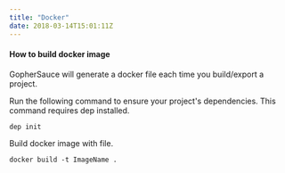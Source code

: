 ```yaml
---
title: "Docker"
date: 2018-03-14T15:01:11Z
---
```


#### How to build docker image
GopherSauce will generate a docker file each time you build/export a project.

Run the following command to ensure your project's dependencies. This command requires dep installed.

	dep init

Build docker image with file.

	docker build -t ImageName . 
